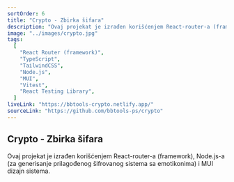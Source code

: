 ```yaml
---
sortOrder: 6
title: "Crypto - Zbirka šifara"
description: "Ovaj projekat je izrađen korišćenjem React-router-a (framework), Node.js-a (za generisanje prilagođenog šifrovanog sistema sa emotikonima) i MUI dizajn sistema."
image: "../images/crypto.jpg"
tags:
  [
    "React Router (framework)",
    "TypeScript",
    "TailwindCSS",
    "Node.js",
    "MUI",
    "Vitest",
    "React Testing Library",
  ]
liveLink: "https://bbtools-crypto.netlify.app/"
sourceLink: "https://github.com/bbtools-ps/crypto"
---
```


## Crypto - Zbirka šifara

Ovaj projekat je izrađen korišćenjem React-router-a (framework), Node.js-a (za generisanje prilagođenog šifrovanog sistema sa emotikonima) i MUI dizajn sistema.
